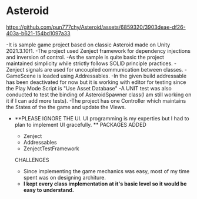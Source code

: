 # Asteroid

https://github.com/pun777chy/Asteroid/assets/6859320/3903deae-df26-403a-b621-154bd1097a33

-It is sample game project based on classic Asteroid made on Unity 2021.3.10f1.
-The project used Zenject framework for dependency injections and inversion of control. 
-As the sample is quite basic the project maintained simplicity while strictly follows SOLID principle practices.
-Zenject signals are used for uncoupled communication between classes.
-GameScene is loaded using Addressables.
-In the given build addressable has been deactivated for now but it is working with editor for testing since the Play Mode Script is "Use Asset Database"
-A UNIT test was also conducted to test the binding of AsteroidSpawner class(I am still working on it if I can add more tests).
-The project has one Controller which maintains the States of the the game and update the Views.
- **PLEASE IGNORE THE UI. UI programming is my experties but I had to plan to implement UI gracefully.
**
   PACKAGES ADDED
  - Zenject
  - Addressables
  - ZenjectTestFramework

   CHALLENGES
  - Since implementing the game mechanics was easy, most of my time spent was on designing architure.
  - **I kept every class implementation at it's basic level so it would be easy to understand.**

